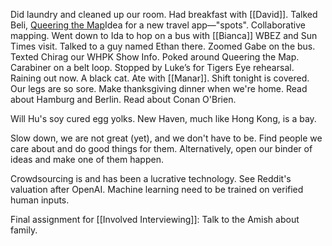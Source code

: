 Did laundry and cleaned up our room. Had breakfast with [[David]]. Talked Beli, [Queering the Map](https://www.queeringthemap.com/)Idea for a new travel app—"spots". Collaborative mapping. Went down to Ida to hop on a bus with [[Bianca]] WBEZ and Sun Times visit. Talked to a guy named Ethan there. Zoomed Gabe on the bus. Texted Chirag our WHPK Show Info. Poked around Queering the Map. Carabiner on a belt loop. Stopped by Luke’s for Tigers Eye rehearsal. Raining out now. A black cat. Ate with [[Manar]]. Shift tonight is covered. Our legs are so sore. Make thanksgiving dinner when we're home. Read about Hamburg and Berlin. Read about Conan O'Brien.

Will Hu's soy cured egg yolks.
New Haven, much like Hong Kong, is a bay. 

Slow down, we are not great (yet), and we don't have to be.
Find people we care about and do good things for them.
Alternatively, open our binder of ideas and make one of them happen.

Crowdsourcing is and has been a lucrative technology. See Reddit's valuation after OpenAI. Machine learning need to be trained on verified human inputs. 

Final assignment for [[Involved Interviewing]]:
Talk to the Amish about family.
